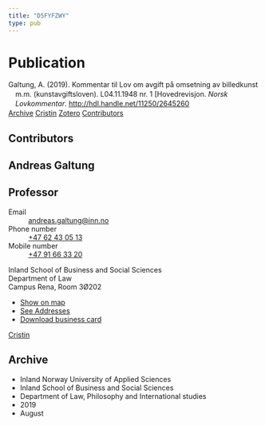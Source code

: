```yaml
---
title: "D5FYFZWY"
type: pub
---
```

<h1>Publication</h1>
<article id="csl-bib-container-D5FYFZWY" class="csl-bib-container">
  <div class="csl-bib-body" style="line-height: 1.35; padding-left: 1em; text-indent:-1em;">
  <div class="csl-entry">Galtung, A. (2019). Kommentar til Lov om avgift p&#xE5; omsetning av billedkunst m.m. (kunstavgiftsloven). L04.11.1948 nr. 1 [Hovedrevisjon. <i>Norsk Lovkommentar</i>. <a href="http://hdl.handle.net/11250/2645260">http://hdl.handle.net/11250/2645260</a></div>
</div>
  <div class="csl-bib-buttons">
    <a href="#taxonomy-article-D5FYFZWY" class="csl-bib-button">Archive</a>
    <a href="https://app.cristin.no/results/show.jsf?id=1718782" alt="Cristin URL" class="csl-bib-button">Cristin</a>
    <a href="http://zotero.org/groups/5402882/items/D5FYFZWY" alt="Zotero URL" class="csl-bib-button">Zotero</a>
    <a href="#contributors-article-D5FYFZWY" class="csl-bib-button">Contributors</a>
  </div>
  <div id="csl-bib-meta-container-D5FYFZWY"></div>
</article>
<div id="csl-bib-meta-D5FYFZWY" class="csl-bib-meta">
  <article id="contributors-article-D5FYFZWY" class="contributors-article">
    <h1>Contributors</h1>
    <div class="personas"> <div class="vrtx-hinn-person-card"> <div class="photo"> <i class="lar la-user-circle missing-person"></i> </div> <div class="info"> <hgroup><h1>Andreas Galtung</h1> <h2>Professor</h2> </hgroup><dl> <dt>Email</dt> <dd> <a href="mailto:andreas.galtung@inn.no">andreas.galtung@inn.no</a> </dd> <dt>Phone number</dt> <dd><a href="tel:+4762430513"> +47 62 43 05 13 </a></dd> <dt>Mobile number</dt> <dd><a href="tel:+4791663320"> +47 91 66 33 20 </a></dd> </dl> <p> Inland School of Business and Social Sciences<br> Department of Law<br> Campus Rena, Room 3Ø202 </p> <ul class="vrtx-hinn-links"> <li><a href="https://www.google.com/maps?q=61.13620,11.37454">Show on map</a></li> <li><a href="https://www.inn.no/english/find-an-employee/andreas-galtung.html#vrtx-hinn-addresses">See Addresses</a></li> <li><a href="https://www.inn.no/english/find-an-employee/andreas-galtung.html?vrtx=vcf">Download business card</a></li> </ul> </div> </div> <a href="https://app.cristin.no/persons/show.jsf?id=306647" alt="Cristin URL" class="personas-cristin">Cristin</a> </div>
  </article>
  <article id="taxonomy-article-D5FYFZWY" class="taxonomy-article">
    <h1>Archive</h1>
    <ul>
      <li>Inland Norway University of Applied Sciences</li>
      <li>Inland School of Business and Social Sciences</li>
      <li>Department of Law, Philosophy and International studies</li>
      <li>2019</li>
      <li>August</li>
    </ul>
  </article>
</div>
